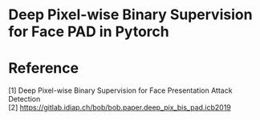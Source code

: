 # Deep Pixel-wise Binary Supervision for Face PAD in Pytorch



# Reference
[1] Deep Pixel-wise Binary Supervision for Face Presentation Attack Detection  
[2] https://gitlab.idiap.ch/bob/bob.paper.deep_pix_bis_pad.icb2019
